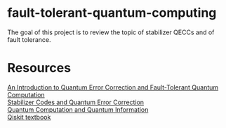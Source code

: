# fault-tolerant-quantum-computing
The goal of this project is to review the topic of stabilizer QECCs and of fault tolerance.

# Resources 
[An Introduction to Quantum Error Correction and Fault-Tolerant Quantum Computation](https://arxiv.org/pdf/0904.2557.pdf)\
[Stabilizer Codes and Quantum Error Correction](https://arxiv.org/pdf/quant-ph/9705052.pdf)\
[Quantum Computation and Quantum Information](http://mmrc.amss.cas.cn/tlb/201702/W020170224608149940643.pdf)\
[Qiskit textbook](https://qiskit.org/textbook/preface.html)






